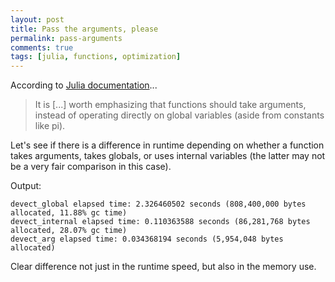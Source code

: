 ```yaml
---
layout: post
title: Pass the arguments, please
permalink: pass-arguments
comments: true
tags: [julia, functions, optimization]
---
```


According to [Julia documentation](http://julia.readthedocs.org/en/latest/manual/style-guide/)...

>It is [...] worth emphasizing that functions should take arguments, instead of operating directly on global variables (aside from constants like pi).

Let's see if there is a difference in runtime depending on whether a function takes arguments, takes globals, or uses internal variables (the latter may not be a very fair comparison in this case).

<code data-gist-id="26352b6402d604b7235d" data-gist-hide-footer="true"></code>

Output:

```
devect_global elapsed time: 2.326460502 seconds (808,400,000 bytes allocated, 11.88% gc time)
devect_internal elapsed time: 0.110363588 seconds (86,281,768 bytes allocated, 28.07% gc time)
devect_arg elapsed time: 0.034368194 seconds (5,954,048 bytes allocated)
```

Clear difference not just in the runtime speed, but also in the memory use.
